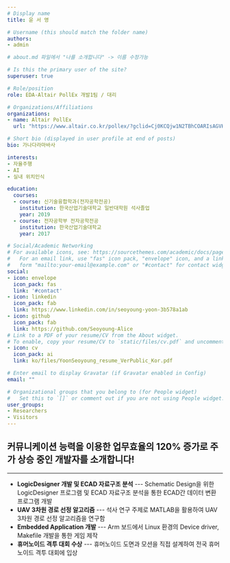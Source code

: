```yaml
---
# Display name
title: 윤 서 영

# Username (this should match the folder name)
authors:
- admin

# about.md 파일에서 "나를 소개합니다" -> 이름 수정가능

# Is this the primary user of the site?
superuser: true

# Role/position
role: EDA-Altair PollEx 개발1팀 / 대리

# Organizations/Affiliations
organizations:
- name: Altair PollEx
  url: "https://www.altair.co.kr/pollex/?gclid=Cj0KCQjw1N2TBhCOARIsAGVHQc71WyYxzCvHuatEkRd_kdcGaUGs2uVgoSN7yzHptk1y81alhMdsFWQaAnPBEALw_wcB"

# Short bio (displayed in user profile at end of posts)
bio: 가나다라마바사

interests:
- 자율주행
- AI
- 실내 위치인식

education:
  courses:
  - course: 신기술융합학과(전자공학전공)
    institution: 한국산업기술대학교 일반대학원 석사졸업
    year: 2019
  - course: 전자공학부 전자공학전공
    institution: 한국산업기술대학교
    year: 2017

# Social/Academic Networking
# For available icons, see: https://sourcethemes.com/academic/docs/page-builder/#icons
#   For an email link, use "fas" icon pack, "envelope" icon, and a link in the
#   form "mailto:your-email@example.com" or "#contact" for contact widget.
social:
- icon: envelope
  icon_pack: fas
  link: '#contact'
- icon: linkedin
  icon_pack: fab
  link: https://www.linkedin.com/in/seoyoung-yoon-3b578a1ab
- icon: github
  icon_pack: fab
  link: https://github.com/Seoyoung-Alice
# Link to a PDF of your resume/CV from the About widget.
# To enable, copy your resume/CV to `static/files/cv.pdf` and uncomment the lines below.
- icon: cv
  icon_pack: ai
  link: ko/files/YoonSeoyoung_resume_VerPublic_Kor.pdf

# Enter email to display Gravatar (if Gravatar enabled in Config)
email: ""

# Organizational groups that you belong to (for People widget)
#   Set this to `[]` or comment out if you are not using People widget.
user_groups:
- Researchers
- Visitors
---
```


## 커뮤니케이션 능력을 이용한 업무효율의 120% 증가로 주가 상승 중인 개발자를 소개합니다!
* **

* **LogicDesigner 개발 및 ECAD 자료구조 분석** --- Schematic Design을 위한 LogicDesigner 프로그램 및 ECAD 자료구조 분석을 통한 ECAD간 데이터 변환 프로그램 개발
* **UAV 3차원 경로 선정 알고리즘** --- 석사 연구 주제로 MATLAB을 활용하여 UAV 3차원 경로 선정 알고리즘을 연구함
* **Embedded Application 개발** --- Arm 보드에서 Linux 환경의 Device driver, Makefile 개발을 통한 게임 제작
* **휴머노이드 격투 대회 수상** --- 휴머노이드 도면과 모션을 직접 설계하여 전국 휴머노이드 격투 대회에 입상
